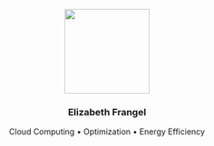 <p align="center">
  <img src="https://github.com/elizabethfrangel/elizabethfrangel/blob/main/avatar.png" width="150" height="150">
</p>

<h3 align="center">Elizabeth Frangel</h3>
<p align="center">
  Cloud Computing • Optimization • Energy Efficiency
</p>
